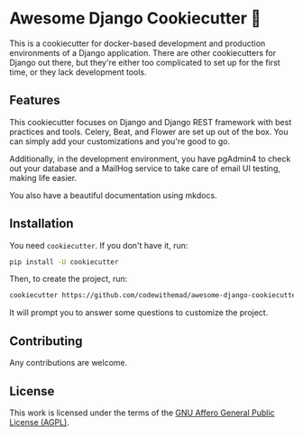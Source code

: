 # Awesome Django Cookiecutter 🍪

This is a cookiecutter for docker-based development and production environments of a Django application. There are other cookiecutters for Django out there, but they're either too complicated to set up for the first time, or they lack development tools.

## Features

This cookiecutter focuses on Django and Django REST framework with best practices and tools. Celery, Beat, and Flower are set up out of the box. You can simply add your customizations and you're good to go.

Additionally, in the development environment, you have pgAdmin4 to check out your database and a MailHog service to take care of email UI testing, making life easier.

You also have a beautiful documentation using mkdocs.

## Installation

You need `cookiecutter`. If you don't have it, run:

```bash
pip install -U cookiecutter
```

Then, to create the project, run:

```bash
cookiecutter https://github.com/codewithemad/awesome-django-cookiecutter.git
```

It will prompt you to answer some questions to customize the project.

## Contributing

Any contributions are welcome.

## License

This work is licensed under the terms of the [GNU Affero General Public License (AGPL)](https://github.com/overhangio/tutor/blob/master/LICENSE.txt).
